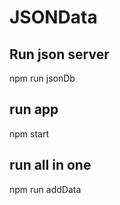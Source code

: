 # JSONData

## Run json server

npm run jsonDb

## run app

npm start

## run all in one

   
 npm run addData
